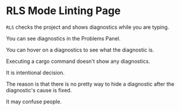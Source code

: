 # RLS Mode Linting Page

`RLS` checks the project and shows diagnostics while you are typing.

You can see diagnostics in the Problems Panel.

You can hover on a diagnostics to see what the diagnostic is.

Executing a cargo command doesn't show any diagnostics.

It is intentional decision.

The reason is that there is no pretty way to hide a diagnostic after the diagnostic's cause is fixed.

It may confuse people.
